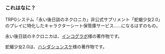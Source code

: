 ### これはなに？
TRPGシステム「永い後日談のネクロニカ」非公式サプリメント「蛇蝎少女2.0」のプレイに特化したキャラクターシート保管庫サービス……になるはずのもの。

永い後日談のネクロニカは、[インコグラボ](http://incoglab.com/)様の著作物です。

蛇蝎少女2.0は、[ハシダシュンスケ](https://twitter.com/cometofrom)様の著作物です。